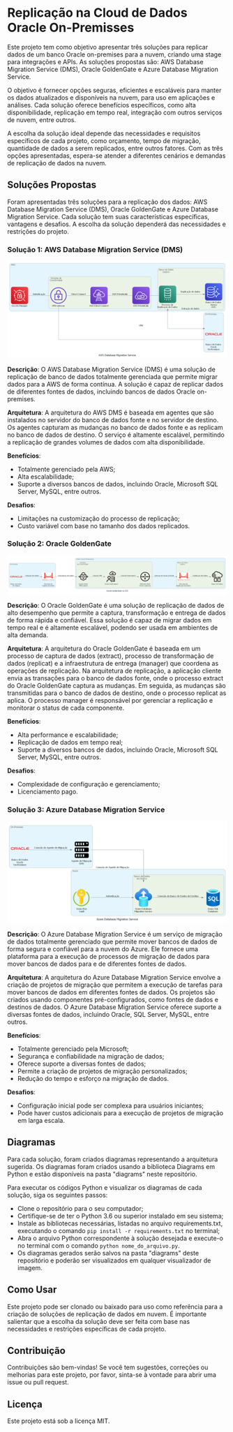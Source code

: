 # Replicação na Cloud de Dados Oracle On-Premisses
Este projeto tem como objetivo apresentar três soluções para replicar dados de um banco Oracle on-premises para a nuvem, criando uma stage para integrações e APIs. As soluções propostas são: AWS Database Migration Service (DMS), Oracle GoldenGate e Azure Database Migration Service.

O objetivo é fornecer opções seguras, eficientes e escaláveis para manter os dados atualizados e disponíveis na nuvem, para uso em aplicações e análises. Cada solução oferece benefícios específicos, como alta disponibilidade, replicação em tempo real, integração com outros serviços de nuvem, entre outros.

A escolha da solução ideal depende das necessidades e requisitos específicos de cada projeto, como orçamento, tempo de migração, quantidade de dados a serem replicados, entre outros fatores. Com as três opções apresentadas, espera-se atender a diferentes cenários e demandas de replicação de dados na nuvem.

## Soluções Propostas
Foram apresentadas três soluções para a replicação dos dados: AWS Database Migration Service (DMS), Oracle GoldenGate e Azure Database Migration Service. Cada solução tem suas características específicas, vantagens e desafios. A escolha da solução dependerá das necessidades e restrições do projeto.

### Solução 1: AWS Database Migration Service (DMS)

![Arquitetura sugerida](./scr/diagrams/aws_database_migration_service.png)

**Descrição**:
O AWS Database Migration Service (DMS) é uma solução de replicação de banco de dados totalmente gerenciada que permite migrar dados para a AWS de forma contínua. A solução é capaz de replicar dados de diferentes fontes de dados, incluindo bancos de dados Oracle on-premises.

**Arquitetura**:
A arquitetura do AWS DMS é baseada em agentes que são instalados no servidor do banco de dados fonte e no servidor de destino. Os agentes capturam as mudanças no banco de dados fonte e as replicam no banco de dados de destino. O serviço é altamente escalável, permitindo a replicação de grandes volumes de dados com alta disponibilidade.

**Benefícios**:
- Totalmente gerenciado pela AWS;
- Alta escalabilidade;
- Suporte a diversos bancos de dados, incluindo Oracle, Microsoft SQL Server, MySQL, entre outros.

**Desafios**:
- Limitações na customização do processo de replicação;
- Custo variável com base no tamanho dos dados replicados.

### Solução 2: Oracle GoldenGate

![Arquitetura sugerida](./scr/diagrams/oracle_goldengate_na_oci.png)

**Descrição**:
O Oracle GoldenGate é uma solução de replicação de dados de alto desempenho que permite a captura, transformação e entrega de dados de forma rápida e confiável. Essa solução é capaz de migrar dados em tempo real e é altamente escalável, podendo ser usada em ambientes de alta demanda.

**Arquitetura**:
A arquitetura do Oracle GoldenGate é baseada em um processo de captura de dados (extract), processo de transformação de dados (replicat) e a infraestrutura de entrega (manager) que coordena as operações de replicação. Na arquitetura de replicação, a aplicação cliente envia as transações para o banco de dados fonte, onde o processo extract do Oracle GoldenGate captura as mudanças. Em seguida, as mudanças são transmitidas para o banco de dados de destino, onde o processo replicat as aplica. O processo manager é responsável por gerenciar a replicação e monitorar o status de cada componente.

**Benefícios**:
- Alta performance e escalabilidade;
- Replicação de dados em tempo real;
- Suporte a diversos bancos de dados, incluindo Oracle, Microsoft SQL Server, MySQL, entre outros.

**Desafios**:
- Complexidade de configuração e gerenciamento;
- Licenciamento pago.

### Solução 3: Azure Database Migration Service

![Arquitetura sugerida](./scr/diagrams/azure_database_migration_service.png)

**Descrição**:
O Azure Database Migration Service é um serviço de migração de dados totalmente gerenciado que permite mover bancos de dados de forma segura e confiável para a nuvem do Azure. Ele fornece uma plataforma para a execução de processos de migração de dados para mover bancos de dados para e de diferentes fontes de dados.

**Arquitetura**:
A arquitetura do Azure Database Migration Service envolve a criação de projetos de migração que permitem a execução de tarefas para mover bancos de dados em diferentes fontes de dados. Os projetos são criados usando componentes pré-configurados, como fontes de dados e destinos de dados. O Azure Database Migration Service oferece suporte a diversas fontes de dados, incluindo Oracle, SQL Server, MySQL, entre outros.

**Benefícios**:
- Totalmente gerenciado pela Microsoft;
- Segurança e confiabilidade na migração de dados;
- Oferece suporte a diversas fontes de dados;
- Permite a criação de projetos de migração personalizados;
- Redução do tempo e esforço na migração de dados.

**Desafios**:
- Configuração inicial pode ser complexa para usuários iniciantes;
- Pode haver custos adicionais para a execução de projetos de migração em larga escala.

## Diagramas
Para cada solução, foram criados diagramas representando a arquitetura sugerida. Os diagramas foram criados usando a biblioteca Diagrams em Python e estão disponíveis na pasta "diagrams" neste repositório.

Para executar os códigos Python e visualizar os diagramas de cada solução, siga os seguintes passos:

- Clone o repositório para o seu computador;
- Certifique-se de ter o Python 3.6 ou superior instalado em seu sistema;
- Instale as bibliotecas necessárias, listadas no arquivo requirements.txt, executando o comando `pip install -r requirements.txt` no terminal;
- Abra o arquivo Python correspondente à solução desejada e execute-o no terminal com o comando `python nome_do_arquivo.py`.
- Os diagramas gerados serão salvos na pasta "diagrams" deste repositório e poderão ser visualizados em qualquer visualizador de imagem.

## Como Usar
Este projeto pode ser clonado ou baixado para uso como referência para a criação de soluções de replicação de dados em nuvem. É importante salientar que a escolha da solução deve ser feita com base nas necessidades e restrições específicas de cada projeto.

## Contribuição
Contribuições são bem-vindas! Se você tem sugestões, correções ou melhorias para este projeto, por favor, sinta-se à vontade para abrir uma issue ou pull request.

## Licença
Este projeto está sob a licença MIT.
